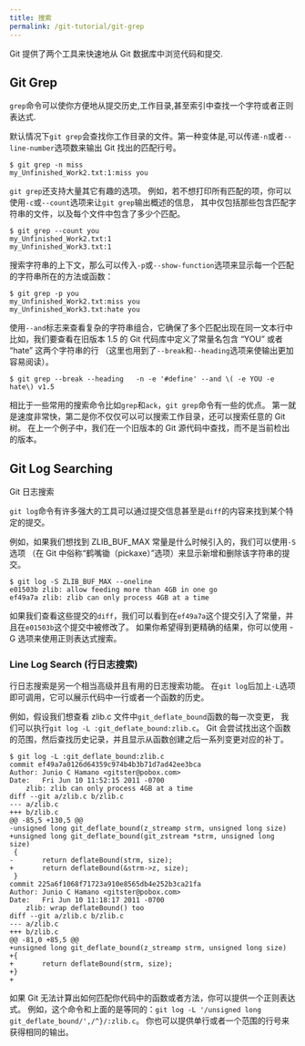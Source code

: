 ```yaml
---
title: 搜索
permalink: /git-tutorial/git-grep
---
```

Git 提供了两个工具来快速地从 Git 数据库中浏览代码和提交.

## Git Grep

`grep`命令可以使你方便地从提交历史,工作目录,甚至索引中查找一个字符或者正则表达式.

默认情况下`git grep`会查找你工作目录的文件。第一种变体是,可以传递`-n`或者`--line-number`选项数来输出 Git 找出的匹配行号。

```shell
$ git grep -n miss
my_Unfinished_Work2.txt:1:miss you
```
`git grep`还支持大量其它有趣的选项。
例如，若不想打印所有匹配的项，你可以使用`-c`或`--count`选项来让`git grep`输出概述的信息， 其中仅包括那些包含匹配字符串的文件，以及每个文件中包含了多少个匹配。

```shell
$ git grep --count you
my_Unfinished_Work2.txt:1
my_Unfinished_Work3.txt:1
```
搜索字符串的上下文，那么可以传入`-p`或`--show-function`选项来显示每一个匹配的字符串所在的方法或函数：
```shell
$ git grep -p you
my_Unfinished_Work2.txt:miss you
my_Unfinished_Work3.txt:hate you
```
使用`--and`标志来查看复杂的字符串组合，它确保了多个匹配出现在同一文本行中
比如，我们要查看在旧版本 1.5 的 Git 代码库中定义了常量名包含 “YOU” 或者 “hate” 这两个字符串的行 （这里也用到了`--break`和`--heading`选项来使输出更加容易阅读）。

```shell
$ git grep --break --heading   -n -e '#define' --and \( -e YOU -e hate\) v1.5
```
相比于一些常用的搜索命令比如`grep`和`ack`，`git grep`命令有一些的优点。 第一就是速度非常快，第二是你不仅仅可以可以搜索工作目录，还可以搜索任意的 Git 树。 在上一个例子中，我们在一个旧版本的 Git 源代码中查找，而不是当前检出的版本。
## Git Log Searching

Git 日志搜索

`git log`命令有许多强大的工具可以通过提交信息甚至是`diff`的内容来找到某个特定的提交。

例如，如果我们想找到 ZLIB_BUF_MAX 常量是什么时候引入的，我们可以使用`-S`选项 （在 Git 中俗称“鹤嘴锄（pickaxe）”选项）来显示新增和删除该字符串的提交。

```shell
$ git log -S ZLIB_BUF_MAX --oneline
e01503b zlib: allow feeding more than 4GB in one go
ef49a7a zlib: zlib can only process 4GB at a time
```
如果我们查看这些提交的`diff`，我们可以看到在`ef49a7a`这个提交引入了常量，并且在`e01503b`这个提交中被修改了。
如果你希望得到更精确的结果，你可以使用 -G 选项来使用正则表达式搜索。

### **Line Log Search (行日志搜索)**

行日志搜索是另一个相当高级并且有用的日志搜索功能。 在`git log`后加上`-L`选项即可调用，它可以展示代码中一行或者一个函数的历史。

例如，假设我们想查看 zlib.c 文件中`git_deflate_bound`函数的每一次变更， 我们可以执行`git log -L :git_deflate_bound:zlib.c`。 Git 会尝试找出这个函数的范围，然后查找历史记录，并且显示从函数创建之后一系列变更对应的补丁。

```shell
$ git log -L :git_deflate_bound:zlib.c
commit ef49a7a0126d64359c974b4b3b71d7ad42ee3bca
Author: Junio C Hamano <gitster@pobox.com>
Date:   Fri Jun 10 11:52:15 2011 -0700
    zlib: zlib can only process 4GB at a time
diff --git a/zlib.c b/zlib.c
--- a/zlib.c
+++ b/zlib.c
@@ -85,5 +130,5 @@
-unsigned long git_deflate_bound(z_streamp strm, unsigned long size)
+unsigned long git_deflate_bound(git_zstream *strm, unsigned long size)
 {
-       return deflateBound(strm, size);
+       return deflateBound(&strm->z, size);
 }
commit 225a6f1068f71723a910e8565db4e252b3ca21fa
Author: Junio C Hamano <gitster@pobox.com>
Date:   Fri Jun 10 11:18:17 2011 -0700
    zlib: wrap deflateBound() too
diff --git a/zlib.c b/zlib.c
--- a/zlib.c
+++ b/zlib.c
@@ -81,0 +85,5 @@
+unsigned long git_deflate_bound(z_streamp strm, unsigned long size)
+{
+       return deflateBound(strm, size);
+}
+
```
如果 Git 无法计算出如何匹配你代码中的函数或者方法，你可以提供一个正则表达式。 例如，这个命令和上面的是等同的：`git log -L '/unsigned long git_deflate_bound/',/^}/:zlib.c`。 你也可以提供单行或者一个范围的行号来获得相同的输出。